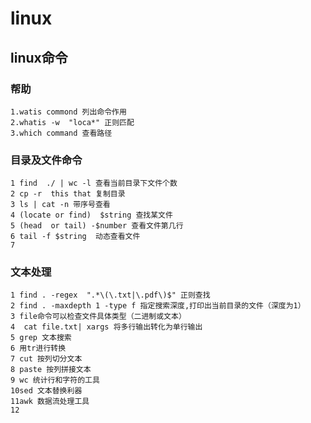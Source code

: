 # linux

## linux命令
### 帮助
	
	1.watis commond 列出命令作用
	2.whatis -w  "loca*" 正则匹配
	3.which command 查看路径
### 目录及文件命令
	
	1 find  ./ | wc -l 查看当前目录下文件个数
	2 cp -r  this that 复制目录
	3 ls | cat -n 带序号查看
	4 (locate or find)  $string 查找某文件
	5 (head  or tail) -$number 查看文件第几行
	6 tail -f $string  动态查看文件
	7 
### 文本处理

	1 find . -regex  ".*\(\.txt|\.pdf\)$" 正则查找
	2 find . -maxdepth 1 -type f 指定搜索深度,打印出当前目录的文件（深度为1）
	3 file命令可以检查文件具体类型（二进制或文本）
	4  cat file.txt| xargs 将多行输出转化为单行输出
	5 grep 文本搜索
	6 用tr进行转换
	7 cut 按列切分文本
	8 paste 按列拼接文本
	9 wc 统计行和字符的工具
	10sed 文本替换利器
	11awk 数据流处理工具
	12
	